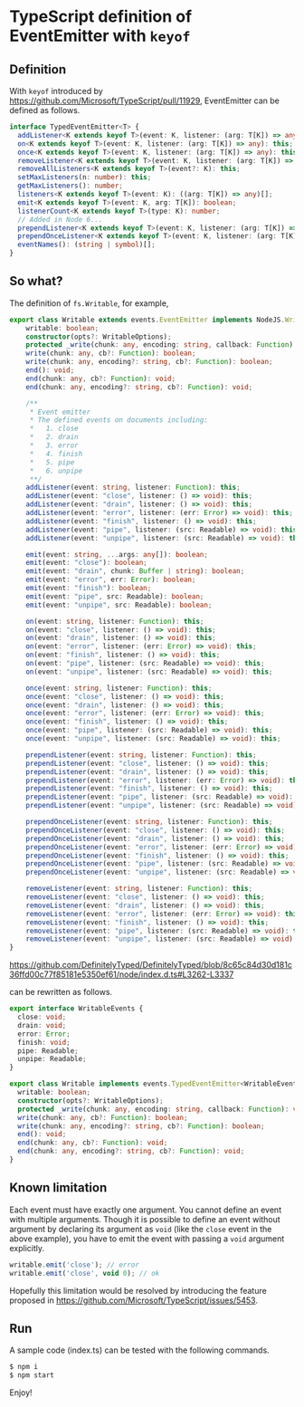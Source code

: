 # TypeScript definition of EventEmitter with `keyof`

## Definition

With `keyof` introduced by https://github.com/Microsoft/TypeScript/pull/11929, EventEmitter can be defined as follows.

```ts
interface TypedEventEmitter<T> {
  addListener<K extends keyof T>(event: K, listener: (arg: T[K]) => any): this;
  on<K extends keyof T>(event: K, listener: (arg: T[K]) => any): this;
  once<K extends keyof T>(event: K, listener: (arg: T[K]) => any): this;
  removeListener<K extends keyof T>(event: K, listener: (arg: T[K]) => any): this;
  removeAllListeners<K extends keyof T>(event?: K): this;
  setMaxListeners(n: number): this;
  getMaxListeners(): number;
  listeners<K extends keyof T>(event: K): ((arg: T[K]) => any)[];
  emit<K extends keyof T>(event: K, arg: T[K]): boolean;
  listenerCount<K extends keyof T>(type: K): number;
  // Added in Node 6...
  prependListener<K extends keyof T>(event: K, listener: (arg: T[K]) => any): this;
  prependOnceListener<K extends keyof T>(event: K, listener: (arg: T[K]) => any): this;
  eventNames(): (string | symbol)[];
}
```

## So what?

The definition of `fs.Writable`, for example,

```ts
export class Writable extends events.EventEmitter implements NodeJS.WritableStream {
    writable: boolean;
    constructor(opts?: WritableOptions);
    protected _write(chunk: any, encoding: string, callback: Function): void;
    write(chunk: any, cb?: Function): boolean;
    write(chunk: any, encoding?: string, cb?: Function): boolean;
    end(): void;
    end(chunk: any, cb?: Function): void;
    end(chunk: any, encoding?: string, cb?: Function): void;

    /**
     * Event emitter
     * The defined events on documents including:
     *   1. close
     *   2. drain
     *   3. error
     *   4. finish
     *   5. pipe
     *   6. unpipe
     **/
    addListener(event: string, listener: Function): this;
    addListener(event: "close", listener: () => void): this;
    addListener(event: "drain", listener: () => void): this;
    addListener(event: "error", listener: (err: Error) => void): this;
    addListener(event: "finish", listener: () => void): this;
    addListener(event: "pipe", listener: (src: Readable) => void): this;
    addListener(event: "unpipe", listener: (src: Readable) => void): this;

    emit(event: string, ...args: any[]): boolean;
    emit(event: "close"): boolean;
    emit(event: "drain", chunk: Buffer | string): boolean;
    emit(event: "error", err: Error): boolean;
    emit(event: "finish"): boolean;
    emit(event: "pipe", src: Readable): boolean;
    emit(event: "unpipe", src: Readable): boolean;

    on(event: string, listener: Function): this;
    on(event: "close", listener: () => void): this;
    on(event: "drain", listener: () => void): this;
    on(event: "error", listener: (err: Error) => void): this;
    on(event: "finish", listener: () => void): this;
    on(event: "pipe", listener: (src: Readable) => void): this;
    on(event: "unpipe", listener: (src: Readable) => void): this;

    once(event: string, listener: Function): this;
    once(event: "close", listener: () => void): this;
    once(event: "drain", listener: () => void): this;
    once(event: "error", listener: (err: Error) => void): this;
    once(event: "finish", listener: () => void): this;
    once(event: "pipe", listener: (src: Readable) => void): this;
    once(event: "unpipe", listener: (src: Readable) => void): this;

    prependListener(event: string, listener: Function): this;
    prependListener(event: "close", listener: () => void): this;
    prependListener(event: "drain", listener: () => void): this;
    prependListener(event: "error", listener: (err: Error) => void): this;
    prependListener(event: "finish", listener: () => void): this;
    prependListener(event: "pipe", listener: (src: Readable) => void): this;
    prependListener(event: "unpipe", listener: (src: Readable) => void): this;

    prependOnceListener(event: string, listener: Function): this;
    prependOnceListener(event: "close", listener: () => void): this;
    prependOnceListener(event: "drain", listener: () => void): this;
    prependOnceListener(event: "error", listener: (err: Error) => void): this;
    prependOnceListener(event: "finish", listener: () => void): this;
    prependOnceListener(event: "pipe", listener: (src: Readable) => void): this;
    prependOnceListener(event: "unpipe", listener: (src: Readable) => void): this;

    removeListener(event: string, listener: Function): this;
    removeListener(event: "close", listener: () => void): this;
    removeListener(event: "drain", listener: () => void): this;
    removeListener(event: "error", listener: (err: Error) => void): this;
    removeListener(event: "finish", listener: () => void): this;
    removeListener(event: "pipe", listener: (src: Readable) => void): this;
    removeListener(event: "unpipe", listener: (src: Readable) => void): this;
}
```
https://github.com/DefinitelyTyped/DefinitelyTyped/blob/8c65c84d30d181c36ffd00c77f85181e5350ef61/node/index.d.ts#L3262-L3337

can be rewritten as follows.

```ts
export interface WritableEvents {
  close: void;
  drain: void;
  error: Error;
  finish: void;
  pipe: Readable;
  unpipe: Readable;
}

export class Writable implements events.TypedEventEmitter<WritableEvents>, NodeJS.WritableStream {
  writable: boolean;
  constructor(opts?: WritableOptions);
  protected _write(chunk: any, encoding: string, callback: Function): void;
  write(chunk: any, cb?: Function): boolean;
  write(chunk: any, encoding?: string, cb?: Function): boolean;
  end(): void;
  end(chunk: any, cb?: Function): void;
  end(chunk: any, encoding?: string, cb?: Function): void;
}
```

## Known limitation

Each event must have exactly one argument.
You cannot define an event with multiple arguments.
Though it is possible to define an event without argument by declaring its argument as `void` (like the `close` event in the above example), you have to emit the event with passing a `void` argument explicitly.

```ts
writable.emit('close'); // error
writable.emit('close', void 0); // ok
```

Hopefully this limitation would be resolved by introducing the feature proposed in https://github.com/Microsoft/TypeScript/issues/5453.

## Run

A sample code (index.ts) can be tested with the following commands.

```bash
$ npm i
$ npm start
```

Enjoy!
